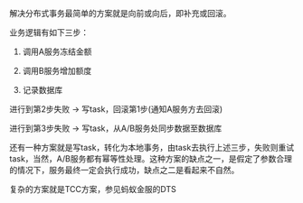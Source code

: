 解决分布式事务最简单的方案就是向前或向后，即补充或回滚。

业务逻辑有如下三步：

1. 调用A服务冻结金额

2. 调用B服务增加额度

3. 记录数据库

进行到第2步失败 -> 写task，回滚第1步(通知A服务方去回滚)

进行到第3步失败 -> 写task，从A/B服务处同步数据至数据库



还有一种方案就是写task，转化为本地事务，由task去执行上述三步，失败则重试task，当然，A/B服务都有幂等性处理。这种方案的缺点之一，是假定了参数合理的情况下，服务最终一定会执行成功，缺点之二是看起来不自然。



复杂的方案就是TCC方案，参见蚂蚁金服的DTS
